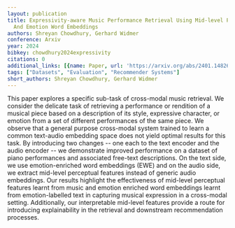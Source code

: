 ```yaml
---
layout: publication
title: Expressivity-aware Music Performance Retrieval Using Mid-level Perceptual Features
  And Emotion Word Embeddings
authors: Shreyan Chowdhury, Gerhard Widmer
conference: Arxiv
year: 2024
bibkey: chowdhury2024expressivity
citations: 0
additional_links: [{name: Paper, url: 'https://arxiv.org/abs/2401.14826'}]
tags: ["Datasets", "Evaluation", "Recommender Systems"]
short_authors: Shreyan Chowdhury, Gerhard Widmer
---
```

This paper explores a specific sub-task of cross-modal music retrieval. We
consider the delicate task of retrieving a performance or rendition of a
musical piece based on a description of its style, expressive character, or
emotion from a set of different performances of the same piece. We observe that
a general purpose cross-modal system trained to learn a common text-audio
embedding space does not yield optimal results for this task. By introducing
two changes -- one each to the text encoder and the audio encoder -- we
demonstrate improved performance on a dataset of piano performances and
associated free-text descriptions. On the text side, we use emotion-enriched
word embeddings (EWE) and on the audio side, we extract mid-level perceptual
features instead of generic audio embeddings. Our results highlight the
effectiveness of mid-level perceptual features learnt from music and emotion
enriched word embeddings learnt from emotion-labelled text in capturing musical
expression in a cross-modal setting. Additionally, our interpretable mid-level
features provide a route for introducing explainability in the retrieval and
downstream recommendation processes.
